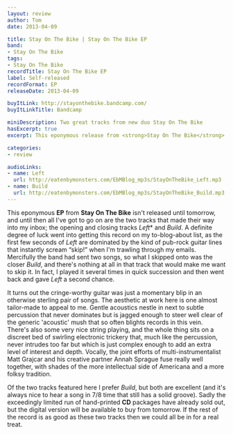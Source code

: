 ```yaml
---
layout: review
author: Tom
date: 2013-04-09

title: Stay On The Bike | Stay On The Bike EP
band:
- Stay On The Bike
tags:
- Stay On The Bike
recordTitle: Stay On The Bike EP
label: Self-released
recordFormat: EP
releaseDate: 2013-04-09

buyItLink: http://stayonthebike.bandcamp.com/
buyItLinkTitle: Bandcamp

miniDescription: Two great tracks from new duo Stay On The Bike
hasExcerpt: true
excerpt: This eponymous release from <strong>Stay On The Bike</strong> came close to being dreadful, but it's actually rather lovely.

categories:
- review

audioLinks:
- name: Left
  url: http://eatenbymonsters.com/EbMBlog_mp3s/StayOnTheBike_Left.mp3
- name: Build
  url: http://eatenbymonsters.com/EbMBlog_mp3s/StayOnTheBike_Build.mp3
---
```


This eponymous **EP** from **Stay On The Bike** isn't released until tomorrow, and until then all I've got to go on are the two tracks that made their way into my inbox; the opening and closing tracks *Left** and *Build*. A definite degree of luck went into getting this record on my to-blog-about list, as the first few seconds of *Left* are dominated by the kind of pub-rock guitar lines that instantly scream “skip!” when I'm trawling through my emails. Mercifully the band had sent two songs, so what I skipped onto was the closer *Build*, and there's nothing at all in that track that would make me want to skip it. In fact, I played it several times in quick succession and then went back and gave *Left* a second chance.

It turns out the cringe-worthy guitar was just a momentary blip in an otherwise sterling pair of songs. The aesthetic at work here is one almost tailor-made to appeal to me. Gentle acoustics nestle in next to subtle percussion that never dominates but is jagged enough to steer well clear of the generic 'acoustic' mush that so often blights records in this vein. There's also some very nice string playing, and the whole thing sits on a discreet bed of swirling electronic trickery that, much like the percussion, never intrudes too far but which is just complex enough to add an extra level of interest and depth. Vocally, the joint efforts of multi-instrumentalist Matt Grajcar and his creative partner Annah Sprague fuse really well together, with shades of the more intellectual side of Americana and a more folksy tradition.

Of the two tracks featured here I prefer *Build*, but both are excellent (and it's always nice to hear a song in 7/8 time that still has a solid groove). Sadly the exceedingly limited run of hand-printed **CD** packages have already sold out, but the digital version will be available to buy from tomorrow. If the rest of the record is as good as these two tracks then we could all be in for a real treat.


